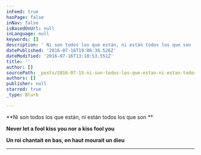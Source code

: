 ```yaml
---
inFeed: true
hasPage: false
inNav: false
isBasedOnUrl: null
inLanguage: null
keywords: []
description: ' Ni son todos los que están, ni están todos los que son '
datePublished: '2016-07-16T19:06:38.526Z'
dateModified: '2016-07-16T13:10:53.551Z'
title: ''
author: []
sourcePath: _posts/2016-07-15-ni-son-todos-los-que-estan-ni-estan-todos-los-que-son.md
authors: []
publisher: null
starred: true
_type: Blurb

---
```

**Ni son todos los que están, ni están todos los que son **

**Never let a fool kiss you nor a kiss fool you**

**Un roi chantait en bas, en haut mourait un dieu**

****